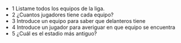 * 1 Listame todos los equipos de la liga.
* 2 ¿Cuantos jugadores tiene cada equipo?
* 3 Introduce un equipo para saber que delanteros tiene
* 4 Introduce un jugador para averiguar en que equipo se encuentra
* 5 ¿Cuál es el estadio más antiguo?
